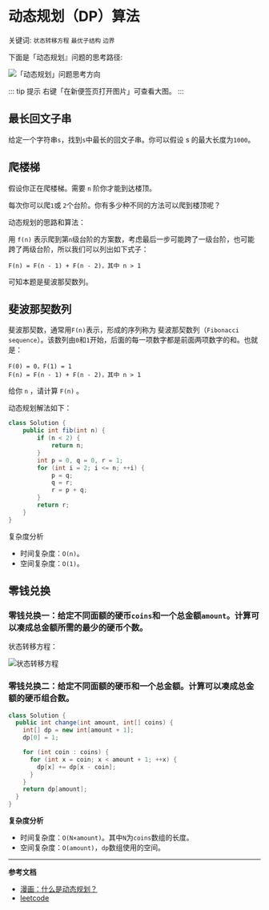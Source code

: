 # 动态规划（DP）算法

关键词: `状态转移方程` `最优子结构` `边界`

下面是「动态规划』问题的思考路径:

![「动态规划」问题思考方向](/img/algorithms/dynamic-programming.png)

::: tip 提示
右键「在新便签页打开图片」可查看大图。
:::

## 最长回文子串

给定一个字符串`s`，找到`s`中最长的回文子串。你可以假设 s 的最大长度为`1000`。

## 爬楼梯

假设你正在爬楼梯。需要 `n` 阶你才能到达楼顶。

每次你可以爬`1`或 `2`个台阶。你有多少种不同的方法可以爬到楼顶呢？

动态规划的思路和算法：

用 `f(n)` 表示爬到第`n`级台阶的方案数，考虑最后一步可能跨了一级台阶，也可能跨了两级台阶，所以我们可以列出如下式子：
```text
F(n) = F(n - 1) + F(n - 2)，其中 n > 1
```
可知本题是斐波那契数列。

## 斐波那契数列

斐波那契数，通常用`F(n)`表示，形成的序列称为 斐波那契数列（`Fibonacci sequence`）。该数列由`0`和`1`开始，后面的每一项数字都是前面两项数字的和。也就是：
```text
F(0) = 0，F(1) = 1
F(n) = F(n - 1) + F(n - 2)，其中 n > 1
```
给你 `n` ，请计算 `F(n)` 。

动态规划解法如下：
```java
class Solution {
    public int fib(int n) {
        if (n < 2) {
            return n;
        }
        int p = 0, q = 0, r = 1;
        for (int i = 2; i <= n; ++i) {
            p = q; 
            q = r; 
            r = p + q;
        }
        return r;
    }
}
```

复杂度分析
- 时间复杂度：`O(n)`。
- 空间复杂度：`O(1)`。

## 零钱兑换

### 零钱兑换一：给定不同面额的硬币`coins`和一个总金额`amount`。计算可以凑成总金额所需的最少的硬币个数。

状态转移方程：

![状态转移方程](/img/algorithms/coin-change-1.png)

### 零钱兑换二：给定不同面额的硬币和一个总金额。计算可以凑成总金额的硬币组合数。

```java
class Solution {
  public int change(int amount, int[] coins) {
    int[] dp = new int[amount + 1];
    dp[0] = 1;

    for (int coin : coins) {
      for (int x = coin; x < amount + 1; ++x) {
        dp[x] += dp[x - coin];
      }
    }
    return dp[amount];
  }
}
```

**复杂度分析**
- 时间复杂度：`O(N×amount)`。其中`N`为`coins`数组的长度。
- 空间复杂度：`O(amount)`，`dp`数组使用的空间。


---

**参考文档**
- [漫画：什么是动态规划？](https://juejin.im/post/6844903520039075847)
- [leetcode](https://leetcode-cn.com/problems/longest-palindromic-substring/solution/zhong-xin-kuo-san-dong-tai-gui-hua-by-liweiwei1419/)